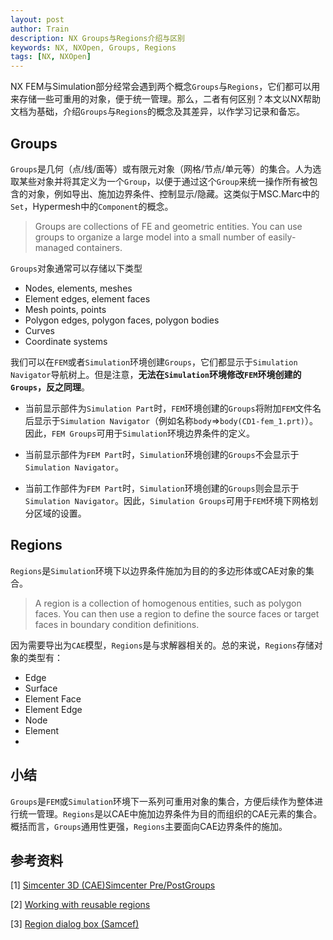 ```yaml
---
layout: post
author: Train
description: NX Groups与Regions介绍与区别
keywords: NX, NXOpen, Groups, Regions
tags: [NX, NXOpen]
---
```


NX FEM与Simulation部分经常会遇到两个概念`Groups`与`Regions`，它们都可以用来存储一些可重用的对象，便于统一管理。那么，二者有何区别？本文以NX帮助文档为基础，介绍`Groups`与`Regions`的概念及其差异，以作学习记录和备忘。

## Groups
`Groups`是几何（点/线/面等）或有限元对象（网格/节点/单元等）的集合。人为选取某些对象并将其定义为一个`Group`，以便于通过这个`Group`来统一操作所有被包含的对象，例如导出、施加边界条件、控制显示/隐藏。这类似于MSC.Marc中的`Set`，Hypermesh中的`Component`的概念。

> Groups are collections of FE and geometric entities. You can use groups to organize a large model into a small number of easily-managed containers.

`Groups`对象通常可以存储以下类型

- Nodes, elements, meshes
- Element edges, element faces
- Mesh points, points
- Polygon edges, polygon faces, polygon bodies
- Curves
- Coordinate systems

我们可以在`FEM`或者`Simulation`环境创建`Groups`，它们都显示于`Simulation Navigator`导航树上。但是注意，**无法在`Simulation`环境修改`FEM`环境创建的`Groups`，反之同理**。

- 当前显示部件为`Simulation Part`时，`FEM`环境创建的`Groups`将附加`FEM`文件名后显示于`Simulation Navigator`（例如名称`body`=>`body(CD1-fem_1.prt)`）。因此，`FEM Groups`可用于`Simulation`环境边界条件的定义。

- 当前显示部件为`FEM Part`时，`Simulation`环境创建的`Groups`不会显示于`Simulation Navigator`。

- 当前工作部件为`FEM Part`时，`Simulation`环境创建的`Groups`则会显示于`Simulation Navigator`。因此，`Simulation Groups`可用于`FEM`环境下网格划分区域的设置。

## Regions

`Regions`是`Simulation`环境下以边界条件施加为目的的多边形体或CAE对象的集合。

>  A region is a collection of homogenous entities, such as polygon faces. You can then use a region to define the source faces or target faces in boundary condition definitions.

因为需要导出为`CAE`模型，`Regions`是与求解器相关的。总的来说，`Regions`存储对象的类型有：

- Edge
- Surface
- Element Face
- Element Edge
- Node
- Element
- 

## 小结

`Groups`是`FEM`或`Simulation`环境下一系列可重用对象的集合，方便后续作为整体进行统一管理。`Regions`是以CAE中施加边界条件为目的而组织的CAE元素的集合。概括而言，`Groups`通用性更强，`Regions`主要面向CAE边界条件的施加。

## 参考资料

[1] [Simcenter 3D (CAE)Simcenter Pre/PostGroups](https://docs.plm.automation.siemens.com/tdoc/nx/12/nx_help#uid:xid1128419:index_advanced:xid1159750:id625201)  

[2] [Working with reusable regions](https://docs.plm.automation.siemens.com/tdoc/nx/12/nx_help/#uid:id911964) 

[3] [Region dialog box (Samcef)](https://docs.plm.automation.siemens.com/tdoc/nx/12/nx_help/#uid:xid919887)  